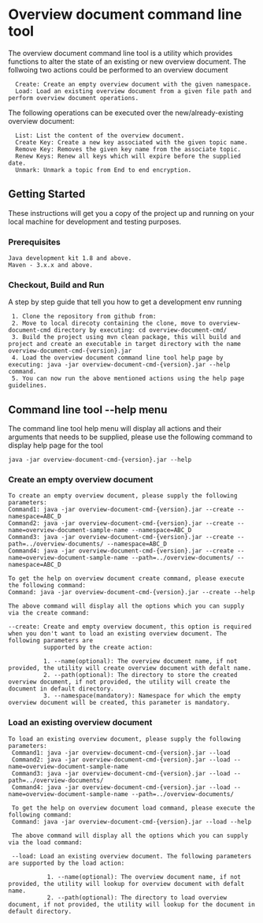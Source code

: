 # Overview document command line tool

The overview document command line tool is a utility which provides functions to alter the state of an existing or new overview document. The follwoing two actions could be performed to an overview document 

```
  Create: Create an empty overview document with the given namespace.
  Load: Load an existing overview document from a given file path and perform overview document operations.
```
 
The following operations can be executed over the new/already-existing overview document:
```
  List: List the content of the overview document.
  Create Key: Create a new key associated with the given topic name.
  Remove Key: Removes the given key name from the associate topic.
  Renew Keys: Renew all keys which will expire before the supplied date.
  Unmark: Unmark a topic from End to end encryption.  
```
## Getting Started

These instructions will get you a copy of the project up and running on your local machine for development and testing purposes.

### Prerequisites

```
Java development kit 1.8 and above.
Maven - 3.x.x and above.
```

### Checkout, Build and Run

A step by step guide that tell you how to get a development env running

```
 1. Clone the repository from github from: 
 2. Move to local direcoty containing the clone, move to overview-document-cmd directory by executing: cd overview-document-cmd/
 3. Build the project using mvn clean package, this will build and project and create an executable in target directory with the name overview-document-cmd-{version}.jar
 4. Load the overview document command line tool help page by executing: java -jar overview-document-cmd-{version}.jar --help command.
 5. You can now run the above mentioned actions using the help page guidelines.
```

## Command line tool --help menu

The command line tool help menu will display all actions and their arguments that needs to be supplied, please use the following command to display help page for the tool
```
java -jar overview-document-cmd-{version}.jar --help
```

 
 ### Create an empty overview document
 
 ```
 To create an empty overview document, please supply the following parameters:
 Command1: java -jar overview-document-cmd-{version}.jar --create --namespace=ABC_D
 Command2: java -jar overview-document-cmd-{version}.jar --create --name=overview-document-sample-name --namespace=ABC_D
 Command3: java -jar overview-document-cmd-{version}.jar --create --path=../overview-documents/ --namespace=ABC_D
 Command4: java -jar overview-document-cmd-{version}.jar --create --name=overview-document-sample-name --path=../overview-documents/ --namespace=ABC_D
 
 To get the help on overview document create command, please execute the following command:
 Command: java -jar overview-document-cmd-{version}.jar --create --help
 
 The above command will display all the options which you can supply via the create command:
 
 --create: Create and empty overview document, this option is required when you don't want to load an existing overview document. The following parameters are
           supported by the create action:
           
           1. --name(optional): The overview document name, if not provided, the utility will create overview document with defalt name.
           2. --path(optional): The directory to store the created overview document, if not provided, the utility will create the document in default directory. 
           3. --namespace(mandatory): Namespace for which the empty overview document will be created, this parameter is mandatory. 
 
 ```

 ### Load an existing overview document
 
```
To load an existing overview document, please supply the following parameters:
 Command1: java -jar overview-document-cmd-{version}.jar --load
 Command2: java -jar overview-document-cmd-{version}.jar --load --name=overview-document-sample-name
 Command3: java -jar overview-document-cmd-{version}.jar --load --path=../overview-documents/
 Command4: java -jar overview-document-cmd-{version}.jar --load --name=overview-document-sample-name --path=../overview-documents/
 
 To get the help on overview document load command, please execute the following command:
 Command: java -jar overview-document-cmd-{version}.jar --load --help
 
 The above command will display all the options which you can supply via the load command:
 
 --load: Load an existing overview document. The following parameters are supported by the load action:
          
           1. --name(optional): The overview document name, if not provided, the utility will lookup for overview document with defalt name.
           2. --path(optional): The directory to load overview document, if not provided, the utility will lookup for the document in default directory. 
  
```




